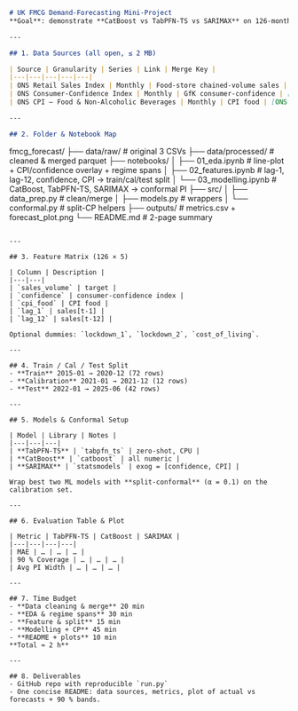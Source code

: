 ```markdown
# UK FMCG Demand-Forecasting Mini-Project  
**Goal**: demonstrate **CatBoost vs TabPFN-TS vs SARIMAX** on 126-month UK food-store volume, driven by **consumer-confidence + CPI-food** shocks, wrapped in **90 % conformal prediction intervals**.

---

## 1. Data Sources (all open, ≤ 2 MB)

| Source | Granularity | Series | Link | Merge Key |
|---|---|---|---|---|
| ONS Retail Sales Index | Monthly | Food-store chained-volume sales | already downloaded | `date` |
| ONS Consumer-Confidence Index | Monthly | GfK consumer-confidence | [ONS CCLI](https://www.ons.gov.uk/economy/economicoutputandproductivity/timeseries/l2sc/mm23) | `date` |
| ONS CPI – Food & Non-Alcoholic Beverages | Monthly | CPI food | [ONS L55O](https://www.ons.gov.uk/economy/inflationandpriceindices/timeseries/l55o/mm23) | `date` |

---

## 2. Folder & Notebook Map

```
fmcg_forecast/
├── data/raw/              # original 3 CSVs
├── data/processed/        # cleaned & merged parquet
├── notebooks/
│   ├── 01_eda.ipynb       # line-plot + CPI/confidence overlay + regime spans
│   ├── 02_features.ipynb  # lag-1, lag-12, confidence, CPI → train/cal/test split
│   └── 03_modelling.ipynb # CatBoost, TabPFN-TS, SARIMAX → conformal PI
├── src/
│   ├── data_prep.py       # clean/merge
│   ├── models.py          # wrappers
│   └── conformal.py       # split-CP helpers
├── outputs/               # metrics.csv + forecast_plot.png
└── README.md              # 2-page summary
```

---

## 3. Feature Matrix (126 × 5)

| Column | Description |
|---|---|
| `sales_volume` | target |
| `confidence` | consumer-confidence index |
| `cpi_food` | CPI food |
| `lag_1` | sales[t-1] |
| `lag_12` | sales[t-12] |

Optional dummies: `lockdown_1`, `lockdown_2`, `cost_of_living`.

---

## 4. Train / Cal / Test Split
- **Train** 2015-01 → 2020-12 (72 rows)  
- **Calibration** 2021-01 → 2021-12 (12 rows)  
- **Test** 2022-01 → 2025-06 (42 rows)

---

## 5. Models & Conformal Setup

| Model | Library | Notes |
|---|---|---|
| **TabPFN-TS** | `tabpfn_ts` | zero-shot, CPU |
| **CatBoost** | `catboost` | all numeric |
| **SARIMAX** | `statsmodels` | exog = [confidence, CPI] |

Wrap best two ML models with **split-conformal** (α = 0.1) on the calibration set.

---

## 6. Evaluation Table & Plot

| Metric | TabPFN-TS | CatBoost | SARIMAX |
|---|---|---|---|
| MAE | … | … | … |
| 90 % Coverage | … | … | … |
| Avg PI Width | … | … | … |

---

## 7. Time Budget
- **Data cleaning & merge** 20 min  
- **EDA & regime spans** 30 min  
- **Feature & split** 15 min  
- **Modelling + CP** 45 min  
- **README + plots** 10 min  
**Total ≈ 2 h**

---

## 8. Deliverables
- GitHub repo with reproducible `run.py`  
- One concise README: data sources, metrics, plot of actual vs forecasts + 90 % bands.
```
